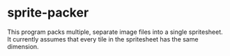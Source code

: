 # sprite-packer
This program packs multiple, separate image files into a single spritesheet. It currently assumes that every tile in the spritesheet has the same dimension.